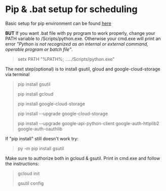 # Pip & .bat setup for scheduling
Basic setup for pip environment can be found [here](https://www.jetbrains.com/help/pycharm/pipenv.html)

**BUT**
If you want .bat file with py program to work properly, change your PATH variable to /Scripts/python.exe. Otherwise your cmd.exe will print an error
*"Python is not recognized as an internal or external command, operable program or batch file"*.
> setx PATH "%PATH%; ...../Scripts/python.exe"

The next step(optional) is to install gsutil, gloud and google-cloud-storage via terminal
> pip install gsutil
> 
> pip install gcloud
> 
> pip install google-cloud-storage
> 
> pip install --upgrade google-cloud-storage
> 
> pip install --upgrade google-api-python-client google-auth-httplib2 google-auth-oauthlib

If "pip install" still doesn't work try: 
> py -m pip install gsutil
> 
Make sure to authorize both in gcloud & gsutil. Print in cmd.exe and follow the instructions:

>gcloud init
>
>gsutil config
>



